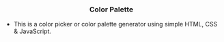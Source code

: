 <h3 align="center"> Color Palette </h3>

- This is a color picker or color palette generator using simple HTML, CSS & JavaScript.

